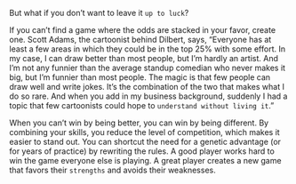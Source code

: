 But what if you don’t want to leave it `up to luck`?

If you can’t find a game where the odds are stacked in your favor,
create one. Scott Adams, the cartoonist behind Dilbert, says,
“Everyone has at least a few areas in which they could be in the top
25% with some effort. In my case, I can draw better than most people,
but I’m hardly an artist. And I’m not any funnier than the average
standup comedian who never makes it big, but I’m funnier than most
people. The magic is that few people can draw well and write jokes. It’s
the combination of the two that makes what I do so rare. And when
you add in my business background, suddenly I had a topic that few
cartoonists could hope to `understand without living it`.”

When you can’t win by being better, you can win by being different.
By combining your skills, you reduce the level of competition, which
makes it easier to stand out. You can shortcut the need for a genetic
advantage (or for years of practice) by rewriting the rules. A good
player works hard to win the game everyone else is playing. A great
player creates a new game that favors their `strengths` and avoids their
weaknesses.